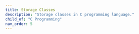 ```yaml
---
title: Storage Classes
description: "Storage classes in C programming language."
child_of: "C Programming"
nav_order: 5
---
```

